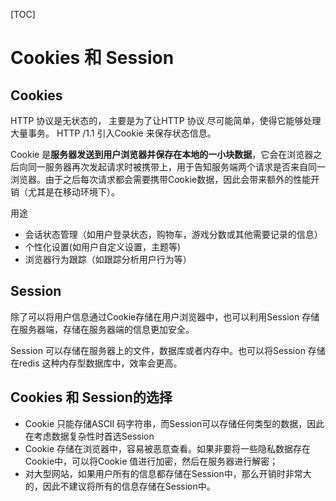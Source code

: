 [TOC]


# Cookies 和 Session

## Cookies
HTTP 协议是无状态的， 主要是为了让HTTP 协议 尽可能简单，使得它能够处理大量事务。 HTTP /1.1 引入Cookie 来保存状态信息。


Cookie 是**服务器发送到用户浏览器并保存在本地的一小块数据**，它会在浏览器之后向同一服务器再次发起请求时被携带上，用于告知服务端两个请求是否来自同一浏览器。由于之后每次请求都会需要携带Cookie数据，因此会带来额外的性能开销（尤其是在移动环境下）。


用途
* 会话状态管理（如用户登录状态，购物车，游戏分数或其他需要记录的信息）
* 个性化设置(如用户自定义设置，主题等)
* 浏览器行为跟踪（如跟踪分析用户行为等）



## Session
除了可以将用户信息通过Cookie存储在用户浏览器中，也可以利用Session 存储在服务器端，存储在服务器端的信息更加安全。


Session 可以存储在服务器上的文件，数据库或者内存中。也可以将Session 存储在redis 这种内存型数据库中，效率会更高。


## Cookies 和 Session的选择
* Cookie 只能存储ASCII 码字符串，而Session可以存储任何类型的数据，因此在考虑数据复杂性时首选Session
* Cookie 存储在浏览器中，容易被恶意查看。如果非要将一些隐私数据存在Cookie中，可以将Cookie 值进行加密，然后在服务器进行解密；
* 对大型网站，如果用户所有的信息都存储在Session中，那么开销时非常大的，因此不建议将所有的信息存储在Session中。



